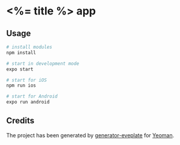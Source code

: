 # <%= title %> app

## Usage

```bash
# install modules
npm install

# start in development mode
expo start

# start for iOS
npm run ios

# start for Android
expo run android
```

## Credits

The project has been generated by [generator-eveplate](https://github.com) for [Yeoman](http://yeoman.io/).
